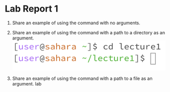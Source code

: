 # Lab Report 1

1. Share an example of using the command with no arguments.
   
2. Share an example of using the command with a path to a directory as an argument.
![Image](image.png) 
3. Share an example of using the command with a path to a file as an argument. lab
